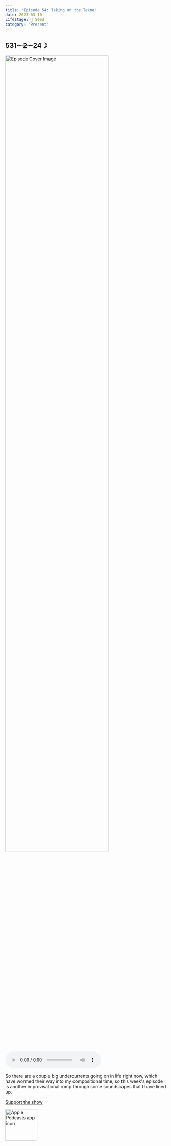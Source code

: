 ```yaml
---
title: "Episode 54: Taking on the Tekno"
date: 2023-03-10
Lifestage: 🌱 Seed
category: "Present"
---
```

## 531~ ̶2̶ ̶~24☽
<img src="https://artwork.captivate.fm/6b7a7527-b6e6-4512-b660-fcc0b7e877a7/-opX7tpLAXRuMDvjmGlF_C_Y.jpg" alt="Episode Cover Image" width=80%/>
<audio controls>
  <source src="https://podcasts.captivate.fm/media/0e383deb-2f0a-4ae1-9edc-28e9bf41351a/12416220-episode-54-taking-on-the-tekno.mp3" type="audio/mpeg">
  Your browser does not support the audio element.
</audio>

<p>So there are a couple big undercurrents going on in life right now, which have wormed their way into my compositional time, so this week&apos;s episode is another improvisational romp through some soundscapes that I have lined up. </p><a rel="payment" href="https://www.paypal.com/donate/?hosted_button_id=WX3GRUK5BHJLS">Support the show</a>

<a href="https://podcasts.apple.com/us/podcast/living-room-music/id1608791560?tscg=30200&itsct=podcast_box_appicon&ls=1&mttnsubad=1608791560" style="display: inline-block;"><img src="https://toolbox.marketingtools.apple.com/api/v2/badges/app-icon-podcasts/standard/en-us" alt="Apple Podcasts app icon" style="width: 100px; height: 100px; vertical-align: middle; object-fit: contain;" /></a>
    